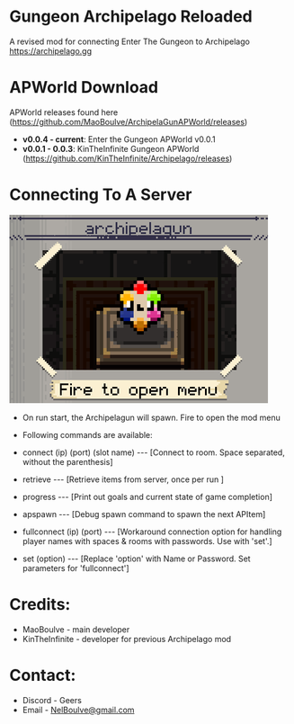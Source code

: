 # Gungeon Archipelago Reloaded
A revised mod for connecting Enter The Gungeon to Archipelago https://archipelago.gg


# APWorld Download
APWorld releases found here (https://github.com/MaoBoulve/ArchipelaGunAPWorld/releases)

* **v0.0.4 - current**: Enter the Gungeon APWorld v0.0.1
* **v0.0.1 - 0.0.3**: KinTheInfinite Gungeon APWorld (https://github.com/KinTheInfinite/Archipelago/releases)

# Connecting To A Server
![archipelagun sprite](archipelagun.png)

 * On run start, the Archipelagun will spawn. Fire to open the mod menu
 
 * Following commands are available:
 * connect (ip) (port) (slot name) --- [Connect to room. Space separated, without the parenthesis]
 * retrieve --- [Retrieve items from server, once per run ]
 * progress --- [Print out goals and current state of game completion]
 * apspawn --- [Debug spawn command  to spawn the next APItem]
 
 * fullconnect (ip) (port) --- [Workaround connection option for handling player names with spaces & rooms with passwords. Use with 'set'.]
 * set (option) --- [Replace 'option' with Name or Password. Set parameters for 'fullconnect']


# Credits:
 * MaoBoulve - main developer
 * KinTheInfinite - developer for previous Archipelago mod
 
# Contact:
 * Discord - Geers
 * Email - NelBoulve@gmail.com
